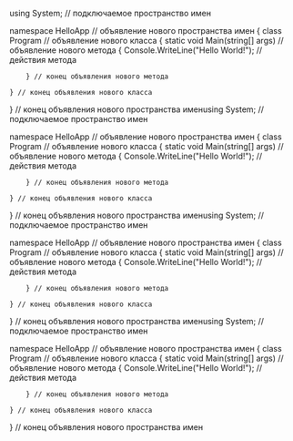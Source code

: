 using System; // подключаемое пространство имен
 
namespace HelloApp // объявление нового пространства имен
{
    class Program   // объявление нового класса
    {
        static void Main(string[] args) // объявление нового метода
        {
            Console.WriteLine("Hello World!"); // действия метода
 
        } // конец объявления нового метода
 
    } // конец объявления нового класса
 
} // конец объявления нового пространства именusing System; // подключаемое пространство имен
 
namespace HelloApp // объявление нового пространства имен
{
    class Program   // объявление нового класса
    {
        static void Main(string[] args) // объявление нового метода
        {
            Console.WriteLine("Hello World!"); // действия метода
 
        } // конец объявления нового метода
 
    } // конец объявления нового класса
 
} // конец объявления нового пространства именusing System; // подключаемое пространство имен
 
namespace HelloApp // объявление нового пространства имен
{
    class Program   // объявление нового класса
    {
        static void Main(string[] args) // объявление нового метода
        {
            Console.WriteLine("Hello World!"); // действия метода
 
        } // конец объявления нового метода
 
    } // конец объявления нового класса
 
} // конец объявления нового пространства именusing System; // подключаемое пространство имен
 
namespace HelloApp // объявление нового пространства имен
{
    class Program   // объявление нового класса
    {
        static void Main(string[] args) // объявление нового метода
        {
            Console.WriteLine("Hello World!"); // действия метода
 
        } // конец объявления нового метода
 
    } // конец объявления нового класса
 
} // конец объявления нового пространства имен
